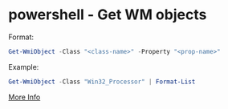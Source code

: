 # powershell - Get WM objects

Format: 
	
```powershell
Get-WmiObject -Class "<class-name>" -Property "<prop-name>"
```

Example:

```powershell
Get-WmiObject -Class "Win32_Processor" | Format-List
```

[More Info](https://docs.microsoft.com/en-us/powershell/module/microsoft.powershell.management/get-wmiobject?view=powershell-5.1)
